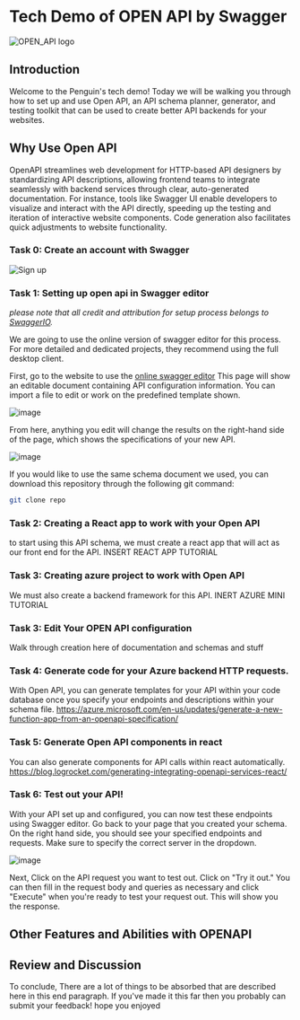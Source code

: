 # Tech Demo of OPEN API by Swagger

![OPEN_API logo]()

## Introduction

Welcome to the Penguin's tech demo! Today we will be walking you through how to set up and use Open API, an API schema planner, generator, and testing toolkit that can be used to create better API backends for your websites.

## Why Use Open API

OpenAPI streamlines web development for HTTP-based API designers by standardizing API descriptions, allowing frontend teams to integrate seamlessly with backend services through clear, auto-generated documentation. For instance, tools like Swagger UI enable developers to visualize and interact with the API directly, speeding up the testing and iteration of interactive website components. Code generation also facilitates quick adjustments to website functionality. 


### Task 0: Create an account with Swagger

![Sign up](https://swagger.io/tools/swagger-editor/)

### Task 1: Setting up open api in Swagger editor

_please note that all credit and attribution for setup process belongs to [SwaggerIO]()._

We are going to use the online version of swagger editor for this process. For more detailed and dedicated projects, they recommend using the full desktop client.

First, go to the website to use the [online swagger editor](https://editor.swagger.io/?_gl=1*1kmbfui*_gcl_au*MjA0NDYzNDQ1Ni4xNzEzMzE4MTAx&_ga=2.72475856.2107357273.1713318092-276513053.1713201288)
This page will show an editable document containing API configuration information. You can import a file to edit or work on the predefined template shown. 

![image](https://github.com/csci5117s24/the-penguins-Open-API/assets/96550351/6213f6d1-2cea-49cc-a32d-65eadd204953)

From here, anything you edit will change the results on the right-hand side of the page, which shows the specifications of your new API.

![image](https://github.com/csci5117s24/the-penguins-Open-API/assets/96550351/ae473ff5-fead-4354-b9bc-79094080a2b7)


If you would like to use the same schema document we used, you can download this repository through the following git command:
```bash
git clone repo
```



### Task 2: Creating a React app to work with your Open API

to start using this API schema, we must create a react app that will act as our front end for the API.
INSERT REACT APP TUTORIAL

### Task 3: Creating azure project to work with Open API

We must also create a backend framework for this API.
INERT AZURE MINI TUTORIAL

### Task 3: Edit Your OPEN API configuration

Walk through creation here of documentation and schemas and stuff

### Task 4: Generate code for your Azure backend HTTP requests.

With Open API, you can generate templates for your API within your code database once you specify your endpoints and descriptions within your schema file.
https://azure.microsoft.com/en-us/updates/generate-a-new-function-app-from-an-openapi-specification/

### Task 5: Generate Open API components in react

You can also generate components for API calls within react automatically.
https://blog.logrocket.com/generating-integrating-openapi-services-react/



### Task 6: Test out your API!

With your API set up and configured, you can now test these endpoints using Swagger editor. 
Go back to your page that you created your schema. On the right hand side, you should see your specified endpoints and requests. Make sure to specify the correct server in the dropdown.

![image](https://github.com/csci5117s24/the-penguins-Open-API/assets/96550351/04a63546-5cea-4e4c-a472-6208d0cd0fde)

Next, Click on the API request you want to test out. Click on "Try it out." You can then fill in the request body and queries as necessary and click "Execute" when you're ready to test your request out. This will show you the response. 

## Other Features and Abilities with OPENAPI

## Review and Discussion

To conclude, There are a lot of things to be absorbed that are described here in this end paragraph. If you've made it this far then you probably can submit your feedback! hope you enjoyed

